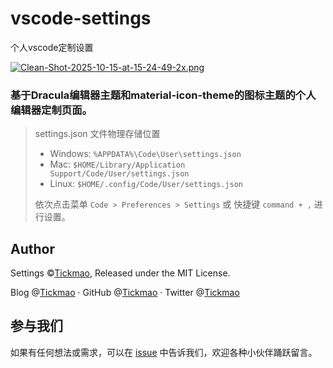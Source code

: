 # vscode-settings
个人vscode定制设置

[![Clean-Shot-2025-10-15-at-15-24-49-2x.png](https://i.postimg.cc/44MnHnQx/Clean-Shot-2025-10-15-at-15-24-49-2x.png)](https://postimg.cc/CdGwWh23)

### 基于Dracula编辑器主题和material-icon-theme的图标主题的个人编辑器定制页面。

> settings.json 文件物理存储位置
>
> - Windows: `%APPDATA%\Code\User\settings.json`
> - Mac: `$HOME/Library/Application Support/Code/User/settings.json`
> - Linux: `$HOME/.config/Code/User/settings.json`
>
> 依次点击菜单 `Code > Preferences > Settings` 或 快捷键 `command + ,` 进行设置。

## Author

Settings ©[Tickmao](https://tickmao.com), Released under the MIT License.

Blog @[Tickmao](https://tickmao.com) · GitHub @[Tickmao](https://github.com/tickmao) · Twitter @[Tickmao](https://twitter.com/tickmao)

## 参与我们

如果有任何想法或需求，可以在 [issue](https://github.com/tickmao/vscode-settings/issues) 中告诉我们，欢迎各种小伙伴踊跃留言。
